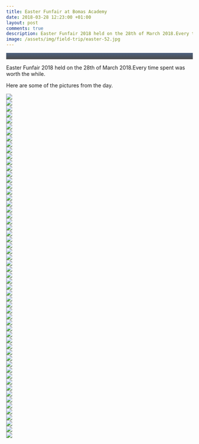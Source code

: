 ```yaml
---
title: Easter Funfair at Bomas Academy
date: 2018-03-28 12:23:00 +01:00
layout: post
comments: true
description: Easter Funfair 2018 held on the 28th of March 2018.Every time spent was worth the while.
image: /assets/img/field-trip/easter-52.jpg
---
```


<div class = 'post-image' style="background-image:linear-gradient(rgba(3,31,74,0.7),rgba(0,0,0,0.7)),url({{site.baseurl}}/assets/img/field-trip/easter-52.jpg); "> <br> </div>

Easter Funfair 2018 held on the 28th of March 2018.Every time spent was worth the while.  

Here are some of the pictures from the day.

<!--excerpt-->

<div class="row photos">
<div class="col-6 col-sm-6 col-md-4 col-lg-3 item"><a href="{{site.baseurl}}/assets/img/field-trip/easter-52.jpg" data-lightbox="photos"><img class="img-fluid" src="{{site.baseurl}}/assets/img/field-trip/easter-52.jpg"></a></div>
<div class="col-6 col-sm-6 col-md-4 col-lg-3 item"><a href="/assets/img/field-trip/easter-1.jpg" data-lightbox="photos"><img class="img-fluid" src="/assets/img/field-trip/easter-1.jpg"></a></div>
<div class="col-6 col-sm-6 col-md-4 col-lg-3 item"><a href="/assets/img/field-trip/easter-2.jpg" data-lightbox="photos"><img class="img-fluid" src="/assets/img/field-trip/easter-2.jpg"></a></div>
<div class="col-6 col-sm-6 col-md-4 col-lg-3 item"><a href="/assets/img/field-trip/easter-3.jpg" data-lightbox="photos"><img class="img-fluid" src="/assets/img/field-trip/easter-3.jpg"></a></div>
</div>

<div class="row photos">
<div class="col-6 col-sm-6 col-md-4 col-lg-3 item"><a href="/assets/img/field-trip/easter-4.jpg" data-lightbox="photos"><img class="img-fluid" src="/assets/img/field-trip/easter-4.jpg"></a></div>
<div class="col-6 col-sm-6 col-md-4 col-lg-3 item"><a href="/assets/img/field-trip/easter-5.jpg" data-lightbox="photos"><img class="img-fluid" src="/assets/img/field-trip/easter-5.jpg"></a></div>
<div class="col-6 col-sm-6 col-md-4 col-lg-3 item"><a href="/assets/img/field-trip/easter-6.jpg" data-lightbox="photos"><img class="img-fluid" src="/assets/img/field-trip/easter-6.jpg"></a></div>
<div class="col-6 col-sm-6 col-md-4 col-lg-3 item"><a href="/assets/img/field-trip/easter-7.jpg" data-lightbox="photos"><img class="img-fluid" src="/assets/img/field-trip/easter-7.jpg"></a></div>
</div>


<div class="row photos">
<div class="col-6 col-sm-6 col-md-4 col-lg-3 item"><a href="/assets/img/field-trip/easter-8.jpg" data-lightbox="photos"><img class="img-fluid" src="/assets/img/field-trip/easter-8.jpg"></a></div>
<div class="col-6 col-sm-6 col-md-4 col-lg-3 item"><a href="/assets/img/field-trip/easter-9.jpg" data-lightbox="photos"><img class="img-fluid" src="/assets/img/field-trip/easter-9.jpg"></a></div>
<div class="col-6 col-sm-6 col-md-4 col-lg-3 item"><a href="/assets/img/field-trip/easter-10.jpg" data-lightbox="photos"><img class="img-fluid" src="/assets/img/field-trip/easter-10.jpg"></a></div>
<div class="col-6 col-sm-6 col-md-4 col-lg-3 item"><a href="/assets/img/field-trip/easter-11.jpg" data-lightbox="photos"><img class="img-fluid" src="/assets/img/field-trip/easter-11.jpg"></a></div>
</div>

<div class="row photos">
<div class="col-6 col-sm-6 col-md-4 col-lg-3 item"><a href="/assets/img/field-trip/easter-12.jpg" data-lightbox="photos"><img class="img-fluid" src="/assets/img/field-trip/easter-12.jpg"></a></div>
<div class="col-6 col-sm-6 col-md-4 col-lg-3 item"><a href="/assets/img/field-trip/easter-13.jpg" data-lightbox="photos"><img class="img-fluid" src="/assets/img/field-trip/easter-13.jpg"></a></div>
<div class="col-6 col-sm-6 col-md-4 col-lg-3 item"><a href="/assets/img/field-trip/easter-14.jpg" data-lightbox="photos"><img class="img-fluid" src="/assets/img/field-trip/easter-14.jpg"></a></div>
<div class="col-6 col-sm-6 col-md-4 col-lg-3 item"><a href="/assets/img/field-trip/easter-15.jpg" data-lightbox="photos"><img class="img-fluid" src="/assets/img/field-trip/easter-15.jpg"></a></div>
</div>


<div class="row photos">
<div class="col-6 col-sm-6 col-md-4 col-lg-3 item"><a href="/assets/img/field-trip/easter-16.jpg" data-lightbox="photos"><img class="img-fluid" src="/assets/img/field-trip/easter-16.jpg"></a></div>
<div class="col-6 col-sm-6 col-md-4 col-lg-3 item"><a href="/assets/img/field-trip/easter-38.jpg" data-lightbox="photos"><img class="img-fluid" src="/assets/img/field-trip/easter-38.jpg"></a></div>
<div class="col-6 col-sm-6 col-md-4 col-lg-3 item"><a href="/assets/img/field-trip/easter-51.jpg" data-lightbox="photos"><img class="img-fluid" src="/assets/img/field-trip/easter-51.jpg"></a></div>
<div class="col-6 col-sm-6 col-md-4 col-lg-3 item"><a href="/assets/img/field-trip/easter-19.jpg" data-lightbox="photos"><img class="img-fluid" src="/assets/img/field-trip/easter-19.jpg"></a></div>
</div>

<div class="row photos">
<div class="col-6 col-sm-6 col-md-4 col-lg-3 item"><a href="/assets/img/field-trip/easter-20.jpg" data-lightbox="photos"><img class="img-fluid" src="/assets/img/field-trip/easter-20.jpg"></a></div>
<div class="col-6 col-sm-6 col-md-4 col-lg-3 item"><a href="/assets/img/field-trip/easter-21.jpg" data-lightbox="photos"><img class="img-fluid" src="/assets/img/field-trip/easter-21.jpg"></a></div>
<div class="col-6 col-sm-6 col-md-4 col-lg-3 item"><a href="/assets/img/field-trip/easter-22.jpg" data-lightbox="photos"><img class="img-fluid" src="/assets/img/field-trip/easter-22.jpg"></a></div>
<div class="col-6 col-sm-6 col-md-4 col-lg-3 item"><a href="/assets/img/field-trip/easter-23.jpg" data-lightbox="photos"><img class="img-fluid" src="/assets/img/field-trip/easter-23.jpg"></a></div>
</div>

<div class="row photos">
<div class="col-6 col-sm-6 col-md-4 col-lg-3 item"><a href="/assets/img/field-trip/easter-24.jpg" data-lightbox="photos"><img class="img-fluid" src="/assets/img/field-trip/easter-24.jpg"></a></div>
<div class="col-6 col-sm-6 col-md-4 col-lg-3 item"><a href="/assets/img/field-trip/easter-25.jpg" data-lightbox="photos"><img class="img-fluid" src="/assets/img/field-trip/easter-25.jpg"></a></div>
<div class="col-6 col-sm-6 col-md-4 col-lg-3 item"><a href="/assets/img/field-trip/easter-26.jpg" data-lightbox="photos"><img class="img-fluid" src="/assets/img/field-trip/easter-26.jpg"></a></div>
<div class="col-6 col-sm-6 col-md-4 col-lg-3 item"><a href="/assets/img/field-trip/easter-27.jpg" data-lightbox="photos"><img class="img-fluid" src="/assets/img/field-trip/easter-27.jpg"></a></div>
</div>


<div class="row photos">
<div class="col-6 col-sm-6 col-md-4 col-lg-3 item"><a href="/assets/img/field-trip/easter-28.jpg" data-lightbox="photos"><img class="img-fluid" src="/assets/img/field-trip/easter-28.jpg"></a></div>
<div class="col-6 col-sm-6 col-md-4 col-lg-3 item"><a href="/assets/img/field-trip/easter-29.jpg" data-lightbox="photos"><img class="img-fluid" src="/assets/img/field-trip/easter-29.jpg"></a></div>
<div class="col-6 col-sm-6 col-md-4 col-lg-3 item"><a href="/assets/img/field-trip/easter-30.jpg" data-lightbox="photos"><img class="img-fluid" src="/assets/img/field-trip/easter-30.jpg"></a></div>
<div class="col-6 col-sm-6 col-md-4 col-lg-3 item"><a href="/assets/img/field-trip/easter-31.jpg" data-lightbox="photos"><img class="img-fluid" src="/assets/img/field-trip/easter-31.jpg"></a></div>
</div>

<div class="row photos">
<div class="col-6 col-sm-6 col-md-4 col-lg-3 item"><a href="/assets/img/field-trip/easter-32.jpg" data-lightbox="photos"><img class="img-fluid" src="/assets/img/field-trip/easter-32.jpg"></a></div>
<div class="col-6 col-sm-6 col-md-4 col-lg-3 item"><a href="/assets/img/field-trip/easter-33.jpg" data-lightbox="photos"><img class="img-fluid" src="/assets/img/field-trip/easter-33.jpg"></a></div>
<div class="col-6 col-sm-6 col-md-4 col-lg-3 item"><a href="/assets/img/field-trip/easter-34.jpg" data-lightbox="photos"><img class="img-fluid" src="/assets/img/field-trip/easter-34.jpg"></a></div>
<div class="col-6 col-sm-6 col-md-4 col-lg-3 item"><a href="/assets/img/field-trip/easter-35.jpg" data-lightbox="photos"><img class="img-fluid" src="/assets/img/field-trip/easter-35.jpg"></a></div>
</div>

<div class="row photos">
<div class="col-6 col-sm-6 col-md-4 col-lg-3 item"><a href="/assets/img/field-trip/easter-36.jpg" data-lightbox="photos"><img class="img-fluid" src="/assets/img/field-trip/easter-36.jpg"></a></div>
<div class="col-6 col-sm-6 col-md-4 col-lg-3 item"><a href="/assets/img/field-trip/easter-37a.jpg" data-lightbox="photos"><img class="img-fluid" src="/assets/img/field-trip/easter-37a.jpg"></a></div>
<div class="col-6 col-sm-6 col-md-4 col-lg-3 item"><a href="/assets/img/field-trip/easter-37b.jpg" data-lightbox="photos"><img class="img-fluid" src="/assets/img/field-trip/easter-37b.jpg"></a></div>
<div class="col-6 col-sm-6 col-md-4 col-lg-3 item"><a href="/assets/img/field-trip/easter-50.jpg" data-lightbox="photos"><img class="img-fluid" src="/assets/img/field-trip/easter-50.jpg"></a></div>
</div>

<div class="row photos">
<div class="col-6 col-sm-6 col-md-4 col-lg-3 item"><a href="/assets/img/field-trip/easter-52.jpg" data-lightbox="photos"><img class="img-fluid" src="/assets/img/field-trip/easter-52.jpg"></a></div>
<div class="col-6 col-sm-6 col-md-4 col-lg-3 item"><a href="/assets/img/field-trip/easter-38.jpg" data-lightbox="photos"><img class="img-fluid" src="/assets/img/field-trip/easter-38.jpg"></a></div>
<div class="col-6 col-sm-6 col-md-4 col-lg-3 item"><a href="/assets/img/field-trip/easter-39.jpg" data-lightbox="photos"><img class="img-fluid" src="/assets/img/field-trip/easter-39.jpg"></a></div>
<div class="col-6 col-sm-6 col-md-4 col-lg-3 item"><a href="/assets/img/field-trip/easter-40.jpg" data-lightbox="photos"><img class="img-fluid" src="/assets/img/field-trip/easter-40.jpg"></a></div>
</div>


<div class="row photos">
<div class="col-6 col-sm-6 col-md-4 col-lg-3 item"><a href="/assets/img/field-trip/easter-41.jpg" data-lightbox="photos"><img class="img-fluid" src="/assets/img/field-trip/easter-41.jpg"></a></div>
<div class="col-6 col-sm-6 col-md-4 col-lg-3 item"><a href="/assets/img/field-trip/easter-42.jpg" data-lightbox="photos"><img class="img-fluid" src="/assets/img/field-trip/easter-42.jpg"></a></div>
<div class="col-6 col-sm-6 col-md-4 col-lg-3 item"><a href="/assets/img/field-trip/easter-43.jpg" data-lightbox="photos"><img class="img-fluid" src="/assets/img/field-trip/easter-43.jpg"></a></div>
<div class="col-6 col-sm-6 col-md-4 col-lg-3 item"><a href="/assets/img/field-trip/easter-44a.jpg" data-lightbox="photos"><img class="img-fluid" src="/assets/img/field-trip/easter-44a.jpg"></a></div>
</div>

<div class="row photos">
<div class="col-6 col-sm-6 col-md-4 col-lg-3 item"><a href="/assets/img/field-trip/easter-44b.jpg" data-lightbox="photos"><img class="img-fluid" src="/assets/img/field-trip/easter-44b.jpg"></a></div>
<div class="col-6 col-sm-6 col-md-4 col-lg-3 item"><a href="/assets/img/field-trip/easter-45a.jpg" data-lightbox="photos"><img class="img-fluid" src="/assets/img/field-trip/easter-45a.jpg"></a></div>
<div class="col-6 col-sm-6 col-md-4 col-lg-3 item"><a href="/assets/img/field-trip/easter-45b.jpg" data-lightbox="photos"><img class="img-fluid" src="/assets/img/field-trip/easter-45b.jpg"></a></div>
<div class="col-6 col-sm-6 col-md-4 col-lg-3 item"><a href="/assets/img/field-trip/easter-46.jpg" data-lightbox="photos"><img class="img-fluid" src="/assets/img/field-trip/easter-46.jpg"></a></div>
</div>


<div class="row photos">
<div class="col-6 col-sm-6 col-md-4 col-lg-3 item"><a href="/assets/img/field-trip/easter-47.jpg" data-lightbox="photos"><img class="img-fluid" src="/assets/img/field-trip/easter-47.jpg"></a></div>
<div class="col-6 col-sm-6 col-md-4 col-lg-3 item"><a href="/assets/img/field-trip/easter-48.jpg" data-lightbox="photos"><img class="img-fluid" src="/assets/img/field-trip/easter-48.jpg"></a></div>
<div class="col-6 col-sm-6 col-md-4 col-lg-3 item"><a href="/assets/img/field-trip/easter-49.jpg" data-lightbox="photos"><img class="img-fluid" src="/assets/img/field-trip/easter-49.jpg"></a></div>

</div>

<div class="row photos">
<div class="col-6 col-sm-6 col-md-4 col-lg-3 item"><a href="/assets/img/field-trip/easter-37c.jpg" data-lightbox="photos"><img class="img-fluid" src="/assets/img/field-trip/easter-37c.jpg"></a></div>
<div class="col-6 col-sm-6 col-md-4 col-lg-3 item"><a href="/assets/img/field-trip/easter-18.jpg" data-lightbox="photos"><img class="img-fluid" src="/assets/img/field-trip/easter-18.jpg"></a></div>
<div class="col-6 col-sm-6 col-md-4 col-lg-3 item"><a href="/assets/img/field-trip/easter-37d.jpg" data-lightbox="photos"><img class="img-fluid" src="/assets/img/field-trip/easter-37d.jpg"></a></div>
</div>
